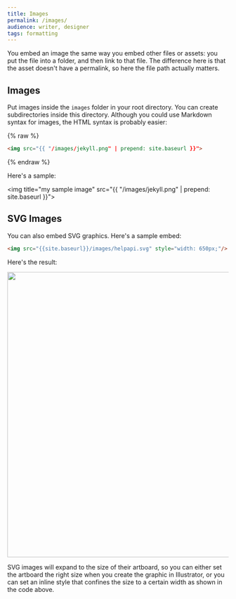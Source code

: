 ```yaml
---
title: Images
permalink: /images/
audience: writer, designer
tags: formatting
---
```


You embed an image the same way you embed other files or assets: you put the file into a folder, and then link to that file. The difference here is that the asset doesn't have a permalink, so here the file path actually matters.

## Images
Put images inside the `images` folder in your root directory. You can create subdirectories inside this directory. Although you could use Markdown syntax for images, the HTML syntax is probably easier:

{% raw %}
```html
<img src="{{ "/images/jekyll.png" | prepend: site.baseurl }}">
```
{% endraw %}

Here's a sample:

<img  title="my sample image" src="{{ "/images/jekyll.png" | prepend: site.baseurl }}">

## SVG Images

You can also embed SVG graphics. Here's a sample embed:

```html
<img src="{{site.baseurl}}/images/helpapi.svg" style="width: 650px;"/>
```

Here's the result:

<img src="{{site.baseurl}}/images/helpapi.svg" style="width: 650px;"/>

SVG images will expand to the size of their artboard, so you can either set the artboard the right size when you create the graphic in Illustrator, or you can set an inline style that confines the size to a certain width as shown in the code above.

